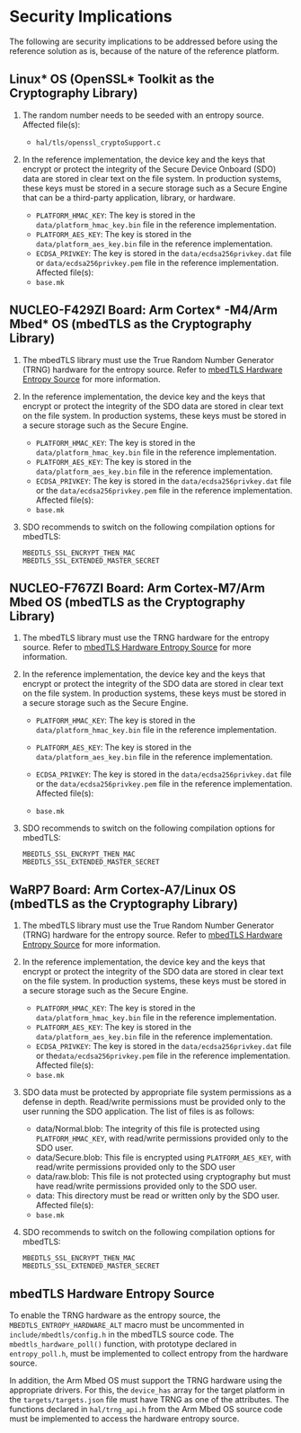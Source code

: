# Security Implications
The following are security implications to be
addressed before using the reference solution as is, because of the nature of the reference platform.

## Linux* OS (OpenSSL* Toolkit as the Cryptography Library)
1. The random number needs to be seeded with an entropy source.
   Affected file(s):
   - `hal/tls/openssl_cryptoSupport.c`

2. In the reference implementation, the device key and the keys that encrypt
   or protect the integrity of the Secure Device Onboard (SDO) data are stored in clear text on the file system.
   In production systems, these keys must be stored in a secure storage such
   as a Secure Engine that can be a third-party application, library, or hardware.
   - `PLATFORM_HMAC_KEY`: The key is stored in the `data/platform_hmac_key.bin` file
                          in the reference implementation.
   - `PLATFORM_AES_KEY`: The key is stored in the `data/platform_aes_key.bin` file
                         in the reference implementation.
   - `ECDSA_PRIVKEY`: The key is stored in the `data/ecdsa256privkey.dat` file or
                      `data/ecdsa256privkey.pem` file in the reference
                      implementation. <br>
   Affected file(s): <br>
   - `base.mk`

## NUCLEO-F429ZI Board: Arm Cortex* -M4/Arm Mbed* OS (mbedTLS as the Cryptography Library)
1. The mbedTLS library must use the True Random Number Generator (TRNG) hardware for
   the entropy source. Refer to
   [mbedTLS Hardware Entropy Source](#mbedtls_entropy) for more information.

2. In the reference implementation, the device key and the keys that encrypt
   or protect the integrity of the SDO data are stored in clear text on the file system.
   In production systems, these keys must be stored in a secure storage such
   as the Secure Engine.
   - `PLATFORM_HMAC_KEY`: The key is stored in the `data/platform_hmac_key.bin` file
                          in the reference implementation.
   - `PLATFORM_AES_KEY`: The key is stored in the `data/platform_aes_key.bin` file
                         in the reference implementation.
   - `ECDSA_PRIVKEY`: The key is stored in the `data/ecdsa256privkey.dat` file or the
                      `data/ecdsa256privkey.pem` file in the reference
                      implementation. <br>
   Affected file(s): <br>
   - `base.mk`

3. SDO recommends to switch on the following compilation options for mbedTLS:
   ```
   MBEDTLS_SSL_ENCRYPT_THEN_MAC
   MBEDTLS_SSL_EXTENDED_MASTER_SECRET
   ```

## NUCLEO-F767ZI Board: Arm Cortex-M7/Arm Mbed OS (mbedTLS as the Cryptography Library)
1. The mbedTLS library must use the TRNG hardware for
   the entropy source. Refer to
   [mbedTLS Hardware Entropy Source](#mbedtls_entropy) for more information.

2. In the reference implementation, the device key and the keys that encrypt
   or protect the integrity of the SDO data are stored in clear text on the file system.
   In production systems, these keys must be stored in a secure storage such
   as the Secure Engine.
   - `PLATFORM_HMAC_KEY`: The key is stored in the `data/platform_hmac_key.bin` file
                          in the reference implementation.
   - `PLATFORM_AES_KEY`: The key is stored in the `data/platform_aes_key.bin` file
                         in the reference implementation.
   - `ECDSA_PRIVKEY`: The key is stored in the `data/ecdsa256privkey.dat` file or the
                      `data/ecdsa256privkey.pem` file in the reference
                      implementation. <br>
   Affected file(s): <br>

   - `base.mk`

3. SDO recommends to switch on the following compilation options for mbedTLS:
   ```
   MBEDTLS_SSL_ENCRYPT_THEN_MAC
   MBEDTLS_SSL_EXTENDED_MASTER_SECRET
   ```

## WaRP7 Board: Arm Cortex-A7/Linux OS (mbedTLS as the Cryptography Library)
1. The mbedTLS library must use the True Random Number Generator (TRNG) hardware for
   the entropy source. Refer to
   [mbedTLS Hardware Entropy Source](#mbedtls_entropy) for more information.

2. In the reference implementation, the device key and the keys that encrypt
   or protect the integrity of the  SDO data are stored in clear text on the file system.
   In production systems, these keys must be stored in a secure storage such
   as the Secure Engine.
   - `PLATFORM_HMAC_KEY`: The key is stored in the `data/platform_hmac_key.bin` file
                          in the reference implementation.
   - `PLATFORM_AES_KEY`: The key is stored in the `data/platform_aes_key.bin` file
                         in the reference implementation.
   - `ECDSA_PRIVKEY`: The key is stored in the `data/ecdsa256privkey.dat` file or
                      the`data/ecdsa256privkey.pem` file in the reference
                      implementation. <br>
   Affected file(s): <br>
   - `base.mk`

3. SDO data must be protected by appropriate file system permissions as a defense
   in depth. Read/write permissions must be provided only to the user running the
   SDO application. The list of files is as follows:
   - data/Normal.blob: The integrity of this file is protected using
                       `PLATFORM_HMAC_KEY`, with read/write permissions provided
                       only to the  SDO user.
   - data/Secure.blob: This file is encrypted using `PLATFORM_AES_KEY`, with
                       read/write permissions provided only to the  SDO user
   - data/raw.blob: This file is not protected using cryptography but must have
                    read/write permissions provided only to the  SDO user.
   - data: This directory must be read or written only by the  SDO user. <br>
   Affected file(s): <br>
   - `base.mk`

4. SDO recommends to switch on the following compilation options for mbedTLS:
   ```
   MBEDTLS_SSL_ENCRYPT_THEN_MAC
   MBEDTLS_SSL_EXTENDED_MASTER_SECRET
   ```

<a name="mbedtls_entropy"></a>
## mbedTLS Hardware Entropy Source
To enable the TRNG hardware as the entropy source, the
`MBEDTLS_ENTROPY_HARDWARE_ALT` macro must be uncommented in
`include/mbedtls/config.h` in the mbedTLS source code. The 
` mbedtls_hardware_poll()` function, with prototype declared in
`entropy_poll.h`, must be implemented to collect entropy from the
hardware source.

In addition, the Arm Mbed OS must support the TRNG hardware using the appropriate
drivers. For this, the `device_has` array for the target platform in the
`targets/targets.json` file must have TRNG as one of the attributes.
The functions declared in `hal/trng_api.h` from the Arm Mbed OS source code
must be implemented to access the hardware entropy source.
